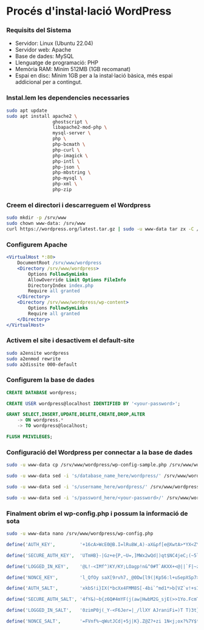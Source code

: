 # Procés d'instal·lació WordPress

### Requisits del Sistema

- Servidor: Linux (Ubuntu 22.04)
- Servidor web: Apache
- Base de dades: MySQL
- Llenguatge de programació: PHP
- Memòria RAM: Mínim 512MB (1GB recomanat)
- Espai en disc: Mínim 1GB per a la instal·lació bàsica, més espai addicional per a contingut.

### Instal.lem les dependencies necessaries

```bash
sudo apt update
sudo apt install apache2 \
                 ghostscript \
                 libapache2-mod-php \
                 mysql-server \
                 php \
                 php-bcmath \
                 php-curl \
                 php-imagick \
                 php-intl \
                 php-json \
                 php-mbstring \
                 php-mysql \
                 php-xml \
                 php-zip
```  

### Creem el directori i descarreguem el Wordpress

```bash
sudo mkdir -p /srv/www
sudo chown www-data: /srv/www
curl https://wordpress.org/latest.tar.gz | sudo -u www-data tar zx -C /srv/www
```

### Configurem Apache

```apache
<VirtualHost *:80>
    DocumentRoot /srv/www/wordpress
    <Directory /srv/www/wordpress>
        Options FollowSymLinks
        AllowOverride Limit Options FileInfo
        DirectoryIndex index.php
        Require all granted
    </Directory>
    <Directory /srv/www/wordpress/wp-content>
        Options FollowSymLinks
        Require all granted
    </Directory>
</VirtualHost>
```

### Activem el site i desactivem el default-site

```bash
sudo a2ensite wordpress
sudo a2enmod rewrite
sudo a2dissite 000-default
```

### Configurem la base de dades

```sql
CREATE DATABASE wordpress;

CREATE USER wordpress@localhost IDENTIFIED BY '<your-password>';

GRANT SELECT,INSERT,UPDATE,DELETE,CREATE,DROP,ALTER
    -> ON wordpress.*
    -> TO wordpress@localhost;

FLUSH PRIVILEGES;
```

### Configuració del Wordpress per connectar a la base de dades

```bash
sudo -u www-data cp /srv/www/wordpress/wp-config-sample.php /srv/www/wordpress/wp-config.php

sudo -u www-data sed -i 's/database_name_here/wordpress/' /srv/www/wordpress/wp-config.php

sudo -u www-data sed -i 's/username_here/wordpress/' /srv/www/wordpress/wp-config.php

sudo -u www-data sed -i 's/password_here/<your-password>/' /srv/www/wordpress/wp-config.php
```

### Finalment obrim el wp-config.php i possum la informació de sota

```bash
sudo -u www-data nano /srv/www/wordpress/wp-config.php
```

```PHP
define('AUTH_KEY',         '+16cA>WcE0@B.I=lRu8W,A)-aX&pf[e@XwtA>*YX<ZY@;31w)xY^l<,00>v4T_EF');

define('SECURE_AUTH_KEY',  'UTmHB}-|Gz+e{P,~U=,]MWx2wQd|)qt$NC4jeC;(~5l=^u<Y9hZO,BQ9j@0Gsiu%');

define('LOGGED_IN_KEY',    '@L!-<IMf^)KY/KY;LOagp!n&^0#T`AKXX+<@||`F|~z)ZS|62_GQJn38}IDjd:Ft');

define('NONCE_KEY',        'l_QfOy saX[9rvh7,_@0Dw[l9(|Kp56:l+uSepXSp7>UBRu<8McBv=Dl?RKtM~0f');

define('AUTH_SALT',        'xkbS!i}IX(*bcXx4FMM8S[-4bi`^md1*>b[VZ`v!+sI;F=QY/U`q{,$g-R]~m^s0');

define('SECURE_AUTH_SALT', '4fY&)~b{z6Q#4mYF(j(aw|HwbM2G_sjE(>>1Yo.FcmT!K0<3uqk*Zw812APAxW=8');

define('LOGGED_IN_SALT',   '0zimP0j(_Y-<F6Jer=|_/llXY AJraniFi=)T T)3t}qw.ofzP6<FCH:-/+3^~oJ');

define('NONCE_SALT',       '=FVnf%~qWutJCd|+5j|K}.Z@Z?+zi 1N<j;ox?%7Y$t0|^$UBP)VX!AE3ov~-8c:');
```

